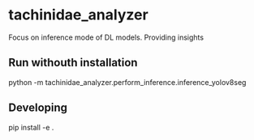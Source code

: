 # tachinidae_analyzer
Focus on inference mode of DL models. Providing insights

## Run withouth installation

python -m tachinidae_analyzer.perform_inference.inference_yolov8seg

## Developing

pip install -e .